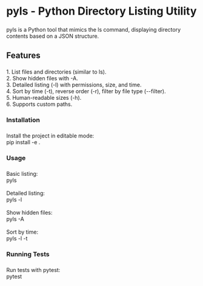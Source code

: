 <h1 align="left">pyls - Python Directory Listing Utility</h1>

###

<p align="left">pyls is a Python tool that mimics the ls command, displaying directory contents based on a JSON structure.</p>

###

<h2 align="left">Features</h2>

###

<p align="left">1. List files and directories (similar to ls).<br>2. Show hidden files with -A.<br>3. Detailed listing (-l) with permissions, size, and time.<br>4. Sort by time (-t), reverse order (-r), filter by file type (--filter).<br>5. Human-readable sizes (-h).<br>6. Supports custom paths.</p>

###

<h3 align="left">Installation</h3>

###

<p align="left">Install the project in editable mode:<br>pip install -e .</p>

###

<h3 align="left">Usage</h3>

###

<p align="left">Basic listing:<br>pyls<br><br>Detailed listing:<br>pyls -l<br><br>Show hidden files:<br>pyls -A<br><br>Sort by time:<br>pyls -l -t</p>

###

<h3 align="left">Running Tests</h3>

###

<p align="left">Run tests with pytest:<br>pytest</p>

###